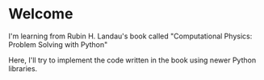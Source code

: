 # Welcome

I'm learning from Rubin H. Landau's book called "Computational Physics: Problem Solving with Python"

Here, I'll try to implement the code written in the book using newer Python libraries.
